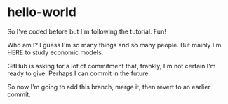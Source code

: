 # hello-world
So I've coded before but I'm following the tutorial. Fun!


Who am I? I guess I'm so many things and so many people. But mainly I'm HERE to study economic models. 

GitHub is asking for a lot of commitment that, frankly, I'm not certain I'm ready to give. Perhaps I can commit in the future.

So now I'm going to add this branch, merge it, then revert to an earlier commit.

